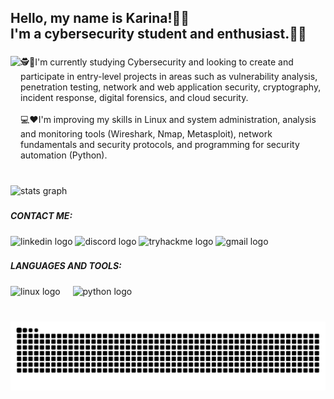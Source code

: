 <h2 align="left">Hello, my name is Karina!👋😊<br>I'm a cybersecurity student and enthusiast.👩‍💻</h2>

###

<img align="left" height="200" src="https://media4.giphy.com/media/v1.Y2lkPTc5MGI3NjExY3EyMHg3eXA1YmMwYzF3bGV3Nnp6ZW4xZnl6MDdnM2xiOWM5ZW4zciZlcD12MV9pbnRlcm5hbF9naWZfYnlfaWQmY3Q9Zw/a7VbqJo5D3dbYqzuOk/giphy.gif"  />

###

<p align="left">🕵️📝I'm currently studying Cybersecurity and looking to create and participate in entry-level projects in areas such as vulnerability analysis, penetration testing, network and web application security, cryptography, incident response, digital forensics, and cloud security.<br><br>💻❤️I'm improving my skills in Linux and system administration, analysis and monitoring tools (Wireshark, Nmap, Metasploit), network fundamentals and security protocols, and programming for security automation (Python).</p>

###

<br clear="both">

<div align="left">
  <img src="https://github-readme-stats.vercel.app/api?username=Kaoliveiras&hide_title=false&hide_rank=false&show_icons=true&include_all_commits=true&count_private=true&disable_animations=false&theme=dracula&locale=en&hide_border=false&order=1" height="150" alt="stats graph"  />
</div>

###

<h5 align="left">CONTACT ME:</h5>

###

<div align="left">
  <img src="https://img.shields.io/static/v1?message=LinkedIn&logo=linkedin&label=&color=0077B5&logoColor=white&labelColor=&style=flat" height="30" alt="linkedin logo"  />
  <img src="https://img.shields.io/static/v1?message=Discord&logo=discord&label=&color=7289DA&logoColor=white&labelColor=&style=flat" height="30" alt="discord logo"  />
  <img src="https://img.shields.io/static/v1?message=TryHackMe&logo=tryhackme&label=&color=88cc14&logoColor=white&labelColor=&style=flat" height="30" alt="tryhackme logo"  />
  <img src="https://img.shields.io/static/v1?message=Gmail&logo=gmail&label=&color=D14836&logoColor=white&labelColor=&style=flat" height="30" alt="gmail logo"  />
</div>

###

<h5 align="left">LANGUAGES AND TOOLS:</h5>

###

<div align="left">
  <img src="https://cdn.jsdelivr.net/gh/devicons/devicon/icons/linux/linux-original.svg" height="50" alt="linux logo"  />
  <img width="12" />
  <img src="https://cdn.jsdelivr.net/gh/devicons/devicon/icons/python/python-original.svg" height="50" alt="python logo"  />
</div>

###

<br clear="both">

<img src="https://raw.githubusercontent.com/Kaoliveiras/Kaoliveiras/output/snake.svg" alt="Snake animation" />

###
